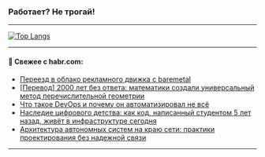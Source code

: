 ### Работает? Не трогай!

---
<!--
#### 🛠️ Technical stack:

![Java](https://img.shields.io/badge/Java-informational?logo=Oracle&style=flat&logoColor=white&color=FF4500)
![Kotlin](https://img.shields.io/badge/Kotlin-informational?logo=Kotlin&style=flat&logoColor=white&color=774D97)
![TS](https://img.shields.io/badge/TypeScript-informational?logo=typeScript&style=flat&logoColor=black&color=017acc)
![Python](https://img.shields.io/badge/Python-informational?logo=Python&style=flat&logoColor=black&color=ffdd54) <br>
![Spring](https://img.shields.io/badge/Spring-informational?logo=Spring&style=flat&logoColor=white&color=6DB33F) 
![SpringBoot](https://img.shields.io/badge/SpringBoot-informational?logo=SpringBoot&style=flat&logoColor=white&color=6DB33F)
![Nest](https://img.shields.io/badge/NestJS-informational?logo=NestJS&style=flat&logoColor=white&color=E0234E) 
![NodeJS](https://img.shields.io/badge/NodeJS-informational?logo=node.js&style=flat&logoColor=white&color=70A760)<br>
![PostgreSQL](https://img.shields.io/badge/PostgreSQL-informational?logo=PostgreSQL&style=flat&logoColor=white&color=DAA520)
![MongoDB](https://img.shields.io/badge/MongoDB-informational?logo=MongoDB&style=flat&logoColor=white&color=870000)
![Apache](https://img.shields.io/badge/Apache-informational?logo=apache&style=flat&logoColor=white&color=f74e28)

___ 
-->

<!--- #### 🛠️ : --->

[![Top Langs](https://github-readme-stats-82jvfl3w3-advtsettinggmailcoms-projects.vercel.app/api/top-langs/?username=zloylis&langs_count=10&hide_title=true&title_color=e6edf3&size_weight=0.5&count_weight=0.5&layout=compact&hide_progress=true&hide_border=true&theme=dracula&hide=css,makefile,cmake)](https://github.com/zloylis)

<!---


####  :octocat:&nbsp;&nbsp; Статистика:

![GitHub stats](https://github-readme-stats-u2qms2cxw-advtsettinggmailcoms-projects.vercel.app/api?username=zloylis&show_icons=true&hide_border=true&theme=dracula&title_color=e6edf3&include_all_commits=true&count_private=true&hide_rank=false&hide_title=true&rank_icon=github)
-->
---

#### 💬 Свежее с habr.com:

<!-- BLOG-POST-LIST:START -->
- [Переезд в облако рекламного движка с baremetal](https://habr.com/ru/companies/vk/articles/951638/?utm_source=habrahabr&utm_medium=rss&utm_campaign=951638)
- [[Перевод] 2000 лет без ответа: математики создали универсальный метод перечислительной геометрии](https://habr.com/ru/articles/952134/?utm_source=habrahabr&utm_medium=rss&utm_campaign=952134)
- [Что такое DevOps и почему он автоматизировал не всё](https://habr.com/ru/companies/ruvds/articles/950758/?utm_source=habrahabr&utm_medium=rss&utm_campaign=950758)
- [Наследие цифрового детства: как код, написанный студентом 5 лет назад, живёт в инфраструктуре сегодня](https://habr.com/ru/articles/952112/?utm_source=habrahabr&utm_medium=rss&utm_campaign=952112)
- [Архитектура автономных систем на краю сети: практики проектирования без надежной связи](https://habr.com/ru/articles/952086/?utm_source=habrahabr&utm_medium=rss&utm_campaign=952086)
<!-- BLOG-POST-LIST:END -->

---
